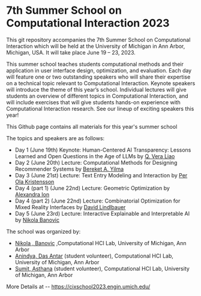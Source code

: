 # 7th Summer School on Computational Interaction 2023 

This git repository accompanies the 7th Summer School on Computational Interaction which will be held at the University of Michigan in Ann Arbor, Michigan, USA. It will take place June 19 – 23, 2023. 

This summer school teaches students computational methods and their application in user interface design, optimization, and evaluation. Each day will feature one or two outstanding speakers who will share their expertise on a technical topic relevant to Computational Interaction. Keynote speakers will introduce the theme of this year’s school. Individual lectures will give students an overview of different topics in Computational Interaction, and will include exercises that will give students hands-on experience with Computational Interaction research. See our lineup of exciting speakers this year!

This Github page contains all materials for this year's summer school

The topics and speakers are as follows: 
- Day 1 (June 19th) Keynote: Human-Centered AI Transparency: Lessons Learned and Open Questions in the Age of LLMs by [Q. Vera Liao](http://qveraliao.com/)
- Day 2 (June 20th) Lecture: Computational Methods for Designing Recommender Systems by [Bereket A. Yilma](https://bekyilma.github.io/)
- Day 3 (June 21st) Lecture: Text Entry Modeling and Interaction by [Per Ola Kristensson](https://pokristensson.com/)
- Day 4 (part 1) (June 22nd) Lecture: Geometric Optimization by [Alexandra Ion](https://www.alexandraion.com/)
- Day 4 (part 2) (June 22nd) Lecture: Combinatorial Optimization for Mixed Reality Interfaces by [David Lindlbauer](https://www.davidlindlbauer.com/)
- Day 5 (June 23rd) Lecture: Interactive Explainable and Interpretable AI by [Nikola Banovic](http://www.nikolabanovic.net/)




The school was organized by:
- [Nikola , Banovic](http://www.nikolabanovic.net/) ,Computational HCI Lab, University of Michigan, Ann Arbor
- [Anindya, Das Antar](https://adantar1618.com/) (student volunteer), Computational HCI Lab, University of Michigan, Ann Arbor
- [Sumit, Asthana](https://sumitasthana.xyz/)  (student volunteer), Computational HCI Lab, University of Michigan, Ann Arbor

More Details at -- 
https://cixschool2023.engin.umich.edu/
